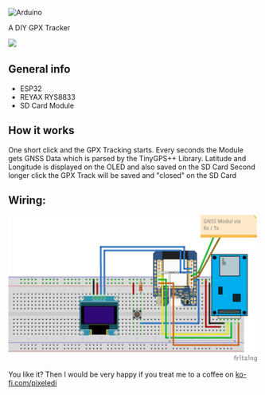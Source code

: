![Arduino](https://img.shields.io/badge/Arduino-00979D?style=for-the-badge&logo=Arduino&logoColor=white)

A DIY GPX Tracker

<img src="https://github.com/pixelEDI/esp32_gpxtracker/blob/0b80ce8b804f2a107fd482a716551bc075659d71/gpxtracker.jpg" width="500">

## General info 

* ESP32
* REYAX RYS8833
* SD Card Module

## How it works

One short click and the GPX Tracking starts.
Every seconds the Module gets GNSS Data which is parsed by the TinyGPS++ Library.
Latitude and Longitude is displayed on the OLED and also saved on the SD Card
Second longer click the GPX Track will be saved and "closed" on the SD Card

## Wiring: 

<img src="https://github.com/pixelEDI/esp32_gpxtracker/blob/0b80ce8b804f2a107fd482a716551bc075659d71/ESP-GNSS-Tracke.jpg" width="500">

You like it? Then I would be very happy if you treat me to a coffee on [ko-fi.com/pixeledi](https://www.ko-fi.com/pixeledi)
